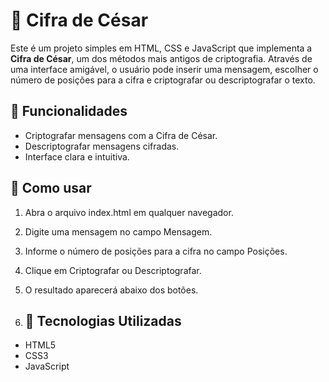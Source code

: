 # 🔐 Cifra de César
Este é um projeto simples em HTML, CSS e JavaScript que implementa a **Cifra de César**, um dos métodos mais antigos de criptografia. Através de uma interface amigável, o usuário pode inserir uma mensagem, escolher o número de posições para a cifra e criptografar ou descriptografar o texto.

## 🧩 Funcionalidades
- Criptografar mensagens com a Cifra de César.
- Descriptografar mensagens cifradas.
- Interface clara e intuitiva.

## 🚀 Como usar
1. Abra o arquivo index.html em qualquer navegador.
2. Digite uma mensagem no campo Mensagem.
3. Informe o número de posições para a cifra no campo Posições.
4. Clique em Criptografar ou Descriptografar.
5. O resultado aparecerá abaixo dos botões.

6. ## 📌 Tecnologias Utilizadas
- HTML5
- CSS3
- JavaScript
